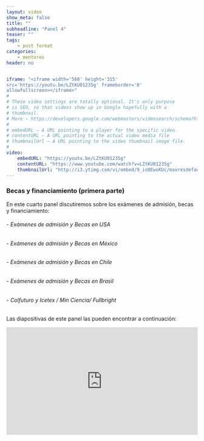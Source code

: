 ```yaml
---
layout: video
show_meta: false
title: ""
subheadline: "Panel 4"
teaser: ""
tags:
    - post format
categories:
    - mentores
header: no


iframe: "<iframe width='560' height='315'
src='https://youtu.be/LZtKU01235g' frameborder='0'
allowfullscreen></iframe>"
#
# These video settings are totally optional. It's only purpose
# is SEO, so that videos show up in Google hopefully with a
# thumbnail.
# More › https://developers.google.com/webmasters/videosearch/schema?hl=en&rd=1
#
# embedURL – A URL pointing to a player for the specific video.
# contentURL – A URL pointing to the actual video media file
# thumbnailUrl – A URL pointing to the video thumbnail image file.
#
video:
    embedURL: "https://youtu.be/LZtKU01235g"
    contentURL: "https://www.youtube.com/watch?v=LZtKU01235g"
    thumbnailUrl: "http://i3.ytimg.com/vi/embed/9_ioOEwoKUc/maxresdefault.jpg"
---
```

<!--more-->

### Becas y financiamiento (primera parte)

En este cuarto panel discutiremos sobre los exámenes de admisión, becas y financiamiento:

###### - Exámenes de admisión y Becas en USA
###### - Exámenes de admisión y Becas en México
###### - Exámenes de admisión y Becas en Chile
###### - Exámenes de admisión y Becas en Brasil
###### - Colfuturo y Icetex / Min Ciencia/ Fullbright


 Las diapositivas de este panel las pueden encontrar a continuación:

 <div style="left: 0; width: 100%; height: 0; position: relative; padding-bottom: 56.1972%;"><iframe src="https://speakerdeck.com/recastronomia/2-11e835a8-aa38-4363-9203-f30d473e10aa" style="border: 0; top: 0; left: 0; width: 100%; height: 100%; position: absolute;" allowfullscreen scrolling="no" allow="encrypted-media"></iframe></div>
